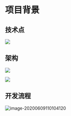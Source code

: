 # 项目背景

## 技术点

![](https://cdn.jsdelivr.net/gh/mumozi/Figure_bed/img/20200609105824.png)

## 架构

![](https://cdn.jsdelivr.net/gh/mumozi/Figure_bed/img/20200609105908.png)

![](https://cdn.jsdelivr.net/gh/mumozi/Figure_bed/img/20200609105942.png)

## 开发流程

![image-20200609110104120](background.assets/image-20200609110104120.png)